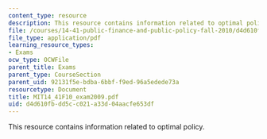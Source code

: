 ```yaml
---
content_type: resource
description: This resource contains information related to optimal policy.
file: /courses/14-41-public-finance-and-public-policy-fall-2010/d4d610fbdd5cc021a33d04aacfe653df_MIT14_41F10_exam2009.pdf
file_type: application/pdf
learning_resource_types:
- Exams
ocw_type: OCWFile
parent_title: Exams
parent_type: CourseSection
parent_uid: 92131f5e-bdba-6bbf-f9ed-96a5edede73a
resourcetype: Document
title: MIT14_41F10_exam2009.pdf
uid: d4d610fb-dd5c-c021-a33d-04aacfe653df
---
```

This resource contains information related to optimal policy.

